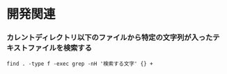 # 開発関連
### カレントディレクトリ以下のファイルから特定の文字列が入ったテキストファイルを検索する
```
find . -type f -exec grep -nH '検索する文字' {} +
```
